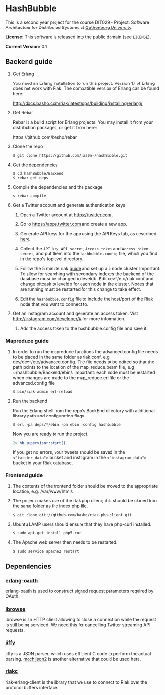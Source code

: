 # HashBubble

This is a second year project for the course DIT029 - Project: Software Architecture for Distributed Systems at [Gothenburg University](http://www.gu.se).

**License:** This software is released into the public domain (see `LICENSE`).

**Current Version:** 0.1

## Backend guide

1.  Get Erlang

    You need an Erlang installation to run this project. Version 17 of Erlang does not work with Riak. The compatible version of Erlang can be found here:
    
    http://docs.basho.com/riak/latest/ops/building/installing/erlang/

1.  Get Rebar

    Rebar is a build script for Erlang projects. You may install it from your distribution packages, or get it from here:

    https://github.com/basho/rebar

1.  Clone the repo

        $ git clone https://github.com/jas0n-/hashBubble.git

1.  Get the dependencies

        $ cd hashBubble/Backend
        $ rebar get-deps

1.  Compile the dependencies and the package

        $ rebar compile

1.  Get a Twitter account and generate authentication keys

    1.  Open a Twitter account at https://twitter.com .

    1.  Go to https://apps.twitter.com and create a new app.

    1.  Generate API keys for the app using the API Keys tab, as described
        [here](https://dev.twitter.com/oauth/overview/application-owner-access-tokens).

    1.  Collect the `API key`, `API secret`, `Access token` and `Access token secret`,
        and put them into the `hashbubble.config` file, which you find in the repo's
        toplevel directory.
        
    1.  Follow the 5 minute riak [guide](http://docs.basho.com/riak/latest/quickstart/) and set up a 5 node                   cluster. Important: To allow for searching with secondary indexes the backend of the database must be                 changed to leveldb. Edit dev*/etc/riak.conf and change bitcask to leveldb for each node in the cluster.               Nodes that are running must be restarted for this change to take effect.
    
    1.  Edit the `hashbubble.config` file to include the host/port of the Riak node that you want to connect to.

1.  Get an Instagram account and generate an access token. Vist http://instagram.com/developer/# for more information.
    1.  Add the access token to the hashbubble.config file and save it.

### Mapreduce guide

1.  In order to run the mapreduce functions the advanced.config file needs to be placed in the same folder as             riak.conf, e.g. dev/dev*/etc/advanced.config. The file needs to be edited so that the path points to the location     of the map_reduce.beam file, e.g ~/hashbubble/Backend/ebin/. 
    Important: each node must be restarted when changes are made to the map_reduce.erl file or the advanced.config        file.

        $ bin/riak-admin erl-reload

1.  Run the backend

    Run the Erlang shell from the repo's BackEnd directory with additional library path and configuration flags

        $ erl -pa deps/*/ebin -pa ebin -config hashbubble


    Now you are ready to run the project.

    ```erlang
    2> hb_supervisor:start().
    ```

    If you get no errors, your tweets should be saved in the `<"twitter_data">` bucket and instagram in the `<"instagram_data">` bucket in your Riak database.
### Frontend guide

1.  The contents of the frontend folder should be moved to the appropriate location, e.g. /var/www/html/. 
  
1.  The project makes use of the riak php client; this should be cloned into the same folder as the index.php file.

        $ git clone git://github.com/basho/riak-php-client.git

1.  Ubuntu LAMP users should ensure that they have php-curl installed.

        $ sudo apt-get install php5-curl

1.  The Apache web server then needs to be restarted.

        $ sudo service apache2 restart


## Dependencies

### [erlang-oauth](https://github.com/tim/erlang-oauth/)

erlang-oauth is used to construct signed request parameters required by OAuth.

### [ibrowse](https://github.com/cmullaparthi/ibrowse)

ibrowse is an HTTP client allowing to close a connection while the request is still being serviced. We need this for cancelling Twitter streaming API requests.

### [jiffy](https://github.com/davisp/jiffy)

jiffy is a JSON parser, which uses efficient C code to perform the actual parsing. [mochijson2](https://github.com/bjnortier/mochijson2) is another alternative that could be used here.

### [riakc](https://github.com/basho/riak-erlang-client)

riak-erlang-client is the library that we use to connect to Riak over the protocol buffers interface.



